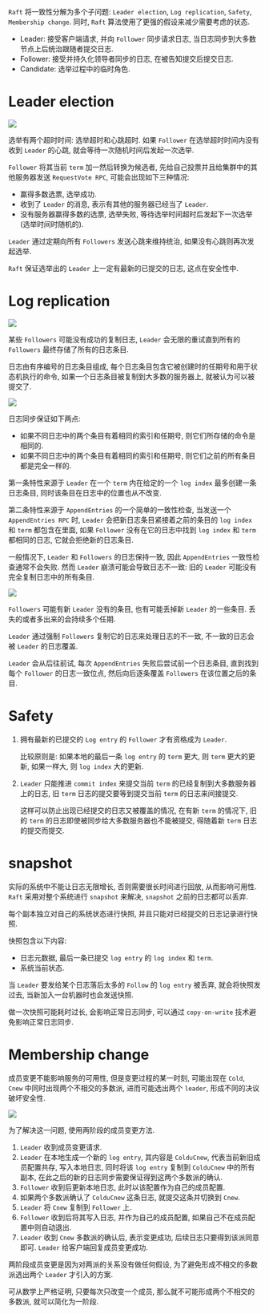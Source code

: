 `Raft` 将一致性分解为多个子问题: `Leader election`, `Log replication`, `Safety`, `Membership change`. 同时, `Raft` 算法使用了更强的假设来减少需要考虑的状态.

* Leader: 接受客户端请求, 并向 `Follower` 同步请求日志, 当日志同步到大多数节点上后统治跟随者提交日志.
* Follower: 接受并持久化领导者同步的日志, 在被告知提交后提交日志.
* Candidate: 选举过程中的临时角色.

# Leader election

![](assert/Pasted%20image%2020220623143345.png)

选举有两个超时时间: 选举超时和心跳超时.
如果 `Follower` 在选举超时时间内没有收到 `Leader` 的心跳, 就会等待一次随机时间后发起一次选举.

`Follower` 将其当前 `term` 加一然后转换为候选者, 先给自己投票并且给集群中的其他服务器发送 `RequestVote RPC`, 可能会出现如下三种情况:

* 赢得多数选票, 选举成功.
* 收到了 `Leader` 的消息, 表示有其他的服务器已经当了 `Leader`.
* 没有服务器赢得多数的选票, 选举失败, 等待选举时间超时后发起下一次选举(选举时间时随机的).

`Leader` 通过定期向所有 `Followers` 发送心跳来维持统治, 如果没有心跳则再次发起选举.

`Raft` 保证选举出的 `Leader` 上一定有最新的已提交的日志, 这点在安全性中.

# Log replication

![](assert/Pasted%20image%2020220623145620.png)

某些 `Followers` 可能没有成功的复制日志, `Leader` 会无限的重试直到所有的 `Followers` 最终存储了所有的日志条目.

日志由有序编号的日志条目组成, 每个日志条目包含它被创建时的任期号和用于状态机执行的命令, 如果一个日志条目被复制到大多数的服务器上, 就被认为可以被提交了.

![](assert/Pasted%20image%2020220623150448.png)

日志同步保证如下两点:

* 如果不同日志中的两个条目有着相同的索引和任期号, 则它们所存储的命令是相同的.
* 如果不同日志中的两个条目有着相同的索引和任期号, 则它们之前的所有条目都是完全一样的.

第一条特性来源于 `Leader` 在一个 `term` 内在给定的一个 `log index` 最多创建一条日志条目, 同时该条目在日志中的位置也从不改变.

第二条特性来源于 `AppendEntries` 的一个简单的一致性检查, 当发送一个 `AppendEntries RPC` 时, `Leader` 会把新日志条目紧接着之前的条目的 `log index` 和 `term` 都包含在里面, 如果 `Follower` 没有在它的日志中找到 `log index` 和 `term` 都相同的日志, 它就会拒绝新的日志条目.

一般情况下, `Leader` 和 `Followers` 的日志保持一致, 因此 `AppendEntries` 一致性检查通常不会失败. 然而 `Leader` 崩溃可能会导致日志不一致: 旧的 `Leader` 可能没有完全复制日志中的所有条目.

![](assert/Pasted%20image%2020220623151149.png)

`Followers` 可能有新 `Leader` 没有的条目, 也有可能丢掉新 `Leader` 的一些条目. 丢失的或者多出来的会持续多个任期.

`Leader` 通过强制 `Followers` 复制它的日志来处理日志的不一致, 不一致的日志会被 `Leader` 的日志覆盖.

`Leader` 会从后往前试, 每次 `AppendEntries` 失败后尝试前一个日志条目, 直到找到每个 `Follower` 的日志一致位点, 然后向后逐条覆盖 `Followers` 在该位置之后的条目.


# Safety

1. 拥有最新的已提交的 `Log entry` 的 `Follower` 才有资格成为 `Leader`.

	比较原则是: 如果本地的最后一条 `log entry` 的 `term` 更大, 则 `term` 更大的更新, 如果一样大, 则 `log index` 大的更新.

2. `Leader` 只能推进 `commit index` 来提交当前 `term` 的已经复制到大多数服务器上的日志, 旧 `term` 日志的提交要等到提交当前 `term` 的日志来间接提交.

	这样可以防止出现已经提交的日志又被覆盖的情况, 在有新 `term` 的情况下, 旧的 `term` 的日志即使被同步给大多数服务器也不能被提交, 得随着新 `term` 日志的提交而提交.
	
# snapshot

实际的系统中不能让日志无限增长, 否则需要很长时间进行回放, 从而影响可用性. `Raft` 采用对整个系统进行 `snapshot` 来解决, `snapshot` 之前的日志都可以丢弃.

每个副本独立对自己的系统状态进行快照, 并且只能对已经提交的日志记录进行快照.

快照包含以下内容:

* 日志元数据, 最后一条已提交 `log entry` 的 `log index` 和 `term`.
* 系统当前状态.

当 `Leader` 要发给某个日志落后太多的 `Follow` 的 `log entry` 被丢弃, 就会将快照发过去, 当新加入一台机器时也会发送快照.

做一次快照可能耗时过长, 会影响正常日志同步, 可以通过 `copy-on-write` 技术避免影响正常日志同步.

# Membership change

成员变更不能影响服务的可用性, 但是变更过程的某一时刻, 可能出现在 `Cold`, `Cnew` 中同时出现两个不相交的多数派, 进而可能选出两个 `leader`, 形成不同的决议破坏安全性.

![](assert/Pasted%20image%2020220623180249.png)


为了解决这一问题, 使用两阶段的成员变更方法.

1. `Leader` 收到成员变更请求.
2. `Leader` 在本地生成一个新的 `log entry`, 其内容是 `Cold∪Cnew`, 代表当前新旧成员配置共存, 写入本地日志, 同时将该 `log entry` 复制到 `Cold∪Cnew` 中的所有副本, 在此之后的新的日志同步需要保证得到这两个多数派的确认.
3. `Follower` 收到后更新本地日志, 此时以该配置作为自己的成员配置.
4. 如果两个多数派确认了 `Cold∪Cnew` 这条日志, 就提交这条并切换到 `Cnew`.
5. `Leader` 将 `Cnew` 复制到 `Follower` 上.
6. `Follower` 收到后将其写入日志, 并作为自己的成员配置, 如果自己不在成员配置中则自动退出.
7. `Leader` 收到 `Cnew` 多数派的确认后, 表示变更成功, 后续日志只要得到该派同意即可. `Leader` 给客户端回复成员变更成功.

两阶段成员变更是因为对两派的关系没有做任何假设, 为了避免形成不相交的多数派选出两个 `Leader` 才引入的方案.

可从数学上严格证明, 只要每次只改变一个成员, 那么就不可能形成两个不相交的多数派, 就可以简化为一阶段.

